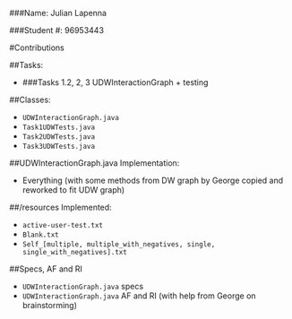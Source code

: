 ###Name: Julian Lapenna

###Student #: 96953443

#Contributions

##Tasks:
* ###Tasks 1.2, 2, 3 UDWInteractionGraph + testing

##Classes:
* `UDWInteractionGraph.java`
* `Task1UDWTests.java`
* `Task2UDWTests.java`
* `Task3UDWTests.java`

##UDWInteractionGraph.java Implementation:
* Everything (with some methods from DW graph by George copied and reworked to fit UDW graph)

##/resources Implemented:
* `active-user-test.txt`
* `Blank.txt`
* `Self_[multiple, multiple_with_negatives, single, single_with_negatives].txt`

##Specs, AF and RI
* `UDWInteractionGraph.java` specs
* `UDWInteractionGraph.java` AF and RI (with help from George on brainstorming)
